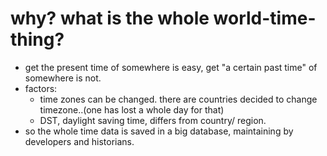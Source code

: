 # why? what is the whole world-time-thing?
- get the present time of somewhere is easy, get "a certain past time" of somewhere is not.
- factors:
  - time zones can be changed. there are countries decided to change timezone..(one has lost a whole day for that)
  - DST, daylight saving time, differs from country/ region.
- so the whole time data is saved in a big database, maintaining by developers and historians.

#

